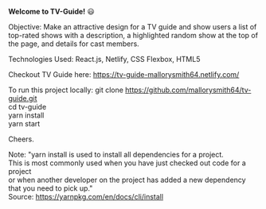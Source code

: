 **Welcome to TV-Guide!** :smiley: </br>

Objective: Make an attractive design for a TV guide and show users a list of top-rated shows with a description, a highlighted random show at the top of the page, and details for cast members. </br>

Technologies Used: React.js, Netlify, CSS Flexbox, HTML5 </br>

Checkout TV Guide here: https://tv-guide-mallorysmith64.netlify.com/  </br>

To run this project locally: git clone https://github.com/mallorysmith64/tv-guide.git </br>
cd tv-guide </br>
yarn install </br>
yarn start </br>

Cheers. </br>

Note: "yarn install is used to install all dependencies for a project. </br>
This is most commonly used when you have just checked out code for a project </br>
or when another developer on the project has added a new dependency that you need to pick up." </br>
Source: https://yarnpkg.com/en/docs/cli/install
